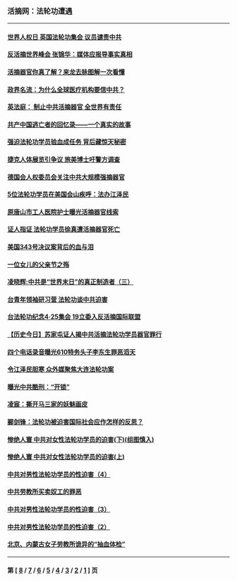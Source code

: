 ### 活摘网：法轮功遭遇
---
#### [世界人权日 英国法轮功集会 议员谴责中共](../../pages/nf5881/n13431763.md?02250430) 
#### [反活摘世界峰会 张锦华：媒体应报导事实真相](../../pages/nf5881/n13278502.md?02250430) 
#### [活摘器官你真了解？来龙去脉图解一次看懂](../../pages/nf5881/n13013820.md?02250430) 
#### [政界名流：为什么全球医疗机构要信中共？](../../pages/nf5881/n11945479.md?02250430) 
#### [英法庭： 制止中共活摘器官 全世界有责任](../../pages/nf5881/n11330691.md?02250430) 
#### [共产中国逃亡者的回忆录——一个真实的故事](../../pages/nf5881/n10918649.md?02250430) 
#### [强迫法轮功学员验血成任务 背后藏惊天秘密](../../pages/nf5881/n4252384.md?02250430) 
#### [捷克人体展览引争议 旅美博士吁警方调查](../../pages/nf5881/n9429187.md?02250430) 
#### [德国会人权委员会关注中共大规模强摘器官](../../pages/nf5881/n8418950.md?02250430) 
#### [5位法轮功学员在美国会山疾呼：法办江泽民](../../pages/nf5881/n8101519.md?02250430) 
#### [原唐山市工人医院护士曝光活摘器官线索](../../pages/nf5881/n8076384.md?02250430) 
#### [证人指证 法轮功学员徐真遭活摘器官死亡](../../pages/nf5881/n8042467.md?02250430) 
#### [美国343号决议案背后的血与泪](../../pages/nf5881/n8020684.md?02250430) 
#### [一位女儿的父亲节之殇](../../pages/nf5881/n8014122.md?02250430) 
#### [凌晓辉:中共是“世界末日”的真正制造者（三）](../../pages/nf5881/n4210333.md?02250430) 
#### [台青年领袖研习营 法轮功谈中共迫害](../../pages/nf5881/n4141857.md?02250430) 
#### [台法轮功纪念4‧25集会 19立委入反活摘国际联盟](../../pages/nf5881/n4141821.md?02250430) 
#### [【历史今日】苏家屯证人揭中共活摘法轮功学员器官罪行](../../pages/nf5881/n4135912.md?02250430) 
#### [四个电话录音曝光610特务头子李东生罪恶滔天](../../pages/nf5881/n4040060.md?02250430) 
#### [令江泽民胆寒 众外媒聚焦大连法轮功案](../../pages/nf5881/n3932671.md?02250430) 
#### [曝光中共酷刑：“开锁”](../../pages/nf5881/n3889373.md?02250430) 
#### [凌宸：撕开马三家的妖魅画皮](../../pages/nf5881/n3849369.md?02250430) 
#### [郦剑锋：法轮功被迫害国际社会应作怎样的反思？](../../pages/nf5881/n3824560.md?02250430) 
#### [惨绝人寰 中共对女性法轮功学员的迫害(下)(组图慎入)](../../pages/nf5881/n3816285.md?02250430) 
#### [惨绝人寰 中共对女性法轮功学员的迫害(上)](../../pages/nf5881/n3815374.md?02250430) 
#### [中共对男性法轮功学员的性迫害（4）](../../pages/nf5881/n3769144.md?02250430) 
#### [中共劳教所买卖奴工的罪恶](../../pages/nf5881/n3769378.md?02250430) 
#### [中共对男性法轮功学员的性迫害（3）](../../pages/nf5881/n3768231.md?02250430) 
#### [中共对男性法轮功学员的性迫害（2）](../../pages/nf5881/n3767211.md?02250430) 
#### [北京、内蒙古女子劳教所诡异的“抽血体检”](../../pages/nf5881/n3753158.md?02250430) 

---
#### 第 [ [8](./8.md?02250430) / [7](./7.md?02250430) / [6](./6.md?02250430) / [5](./5.md?02250430) / [4](./4.md?02250430) / [3](./3.md?02250430) / [2](./2.md?02250430) / [1](./1.md?02250430) ] 页
